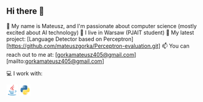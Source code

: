 ## Hi there 👋

🎯 My name is Mateusz, and I'm passionate about computer science (mostly excited about AI technology)
🌱 I live in Warsaw (PJAIT student)
💼 My latest project: [Language Detector based on Perceptron] [https://github.com/mateuszgorka/Perceptron-evaluation.git]
📫 You can reach out to me at: [gorkamateusz405@gmail.com][mailto:gorkamateusz405@gmail.com]

 
💻 I work with: 
<p>
  <img src="https://raw.githubusercontent.com/devicons/devicon/master/icons/java/java-original.svg" alt="Java" width="30" height="30"/>
  <img src="https://raw.githubusercontent.com/devicons/devicon/master/icons/python/python-original.svg" alt="Python" width="30" height="30"/>
</p>

          
